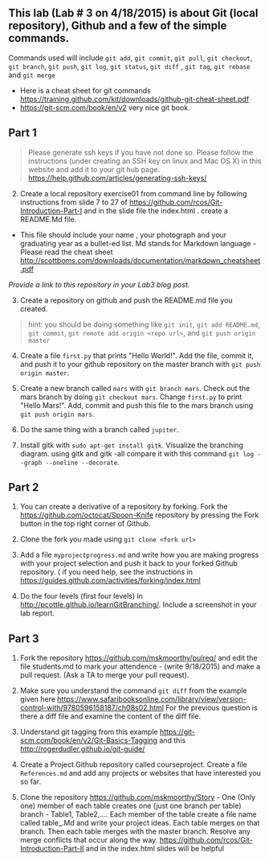 ## This lab (Lab # 3 on 4/18/2015) is about Git (local repository), Github and a few of the simple commands. 

Commands used will include `git add`, `git commit`, `git pull`, `git checkout`, `git branch`, `git push`, `git log`, `git status`, `git diff` , `git tag`,  `git rebase` and `git merge`


- Here is a cheat sheet for git commands https://training.github.com/kit/downloads/github-git-cheat-sheet.pdf
- https://git-scm.com/book/en/v2  very nice git book.




## Part 1

> Please generate ssh keys if you have not done so. Please follow the instructions (under creating an SSH key on linux and Mac OS X) in this website and add it to your git hub page. https://help.github.com/articles/generating-ssh-keys/
 

2. Create a local repository exercise01 from command line by following instructions
from slide 7 to 27 of https://github.com/rcos/Git-Introduction-Part-I and in the slide file the index.html  . create a README.Md file.
- This file should include your name , your photograph and your graduating
year as a bullet-ed list. Md stands for Markdown language - Please
read the cheat sheet http://scottboms.com/downloads/documentation/markdown_cheatsheet.pdf

*Provide a link to this repository in your Lab3 blog post.*

3. Create a repository on github and push the README.md file you created.

> hint: you should be doing something like `git init`, `git add README.md`, `git commit`, `git remote add origin <repo url>`, and `git push origin master`

4. Create a file `first.py` that prints "Hello World!". Add the file, commit it, and push it to your github repository on the master branch with `git push origin master`.

5. Create a new branch called `mars` with `git branch mars`. Check out the mars branch by doing `git checkout mars`. Change `first.py` to print "Hello Mars!". Add, commit and push this file to the mars branch using `git push origin mars`.

6. Do the same thing with a branch called `jupiter`.

7. Install gitk with `sudo apt-get install gitk`. Visualize the branching diagram. using gitk and gitk -all  compare it with this command `git log --graph --oneline --decorate`.

## Part 2

1. You can create a derivative of a repository by forking. Fork the https://github.com/octocat/Spoon-Knife repository by pressing the Fork button in the top right corner of Github.

2. Clone the fork you made using `git clone <fork url>`

3. Add a file `myprojectprogress.md` and write how you are making progress with your project selection and push it back to your forked Github repository. ( if you need help, see the instructions in https://guides.github.com/activities/forking/index.html

4. Do the four levels (first four levels) in http://pcottle.github.io/learnGitBranching/. Include a screenshot in your lab report.

## Part 3

1. Fork the repository https://github.com/mskmoorthy/pulreq/ and edit the file students.md to mark your attendence - (write 9/18/2015) and make a pull request. (Ask a TA to merge your pull request).

2. Make sure you understand the command `git diff` from the example given here https://www.safaribooksonline.com/library/view/version-control-with/9780596158187/ch08s02.html For the previous question is there a diff file and examine the content of the diff file.

3. Understand git tagging from this example https://git-scm.com/book/en/v2/Git-Basics-Tagging and this http://rogerdudler.github.io/git-guide/

4. Create a Project Github repository called courseproject. Create a file `References.md` and add any projects or websites that have interested you so far.

5. Clone the repository https://github.com/mskmoorthy/Story - One (Only one) member of each table creates one (just one branch per table) branch - Table1, Table2,....
Each member of the table create a file name called table_<number>.Md and write your project ideas. Each table merges on that branch. Then each table merges with the master branch. Resolve any merge conflicts that occur along the way. https://github.com/rcos/Git-Introduction-Part-II and in the index.html slides will be helpful
